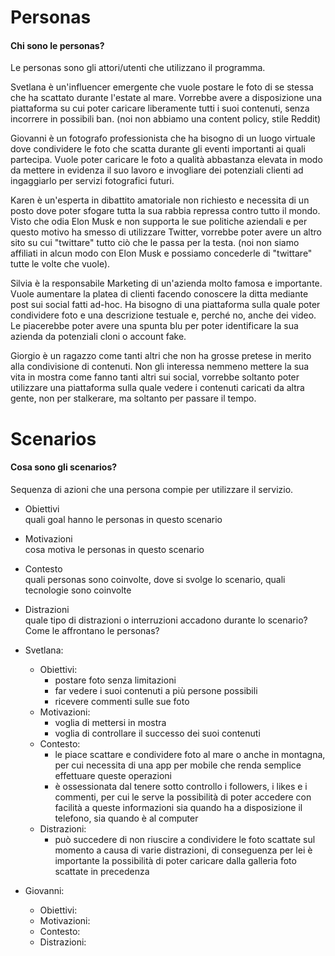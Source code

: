 # Personas
#### Chi sono le personas?
Le personas sono gli attori/utenti che utilizzano il programma.

Svetlana è un'influencer emergente che vuole postare le foto di se stessa che ha scattato durante l'estate al mare. Vorrebbe avere a disposizione una piattaforma su cui poter caricare liberamente tutti i suoi contenuti, senza incorrere in possibili ban. (noi non abbiamo una content policy, stile Reddit)

Giovanni è un fotografo professionista che ha bisogno di un luogo virtuale dove condividere le foto che scatta durante gli eventi importanti ai quali partecipa. Vuole poter caricare le foto a qualità abbastanza elevata in modo da mettere in evidenza il suo lavoro e invogliare dei potenziali clienti ad ingaggiarlo per servizi fotografici futuri.

Karen è un'esperta in dibattito amatoriale non richiesto e necessita di un posto dove poter sfogare tutta la sua rabbia repressa contro tutto il mondo. Visto che odia Elon Musk e non supporta le sue politiche aziendali e per questo motivo ha smesso di utilizzare Twitter, vorrebbe poter avere un altro sito su cui "twittare" tutto ciò che le passa per la testa. (noi non siamo affiliati in alcun modo con Elon Musk e possiamo concederle di "twittare" tutte le volte che vuole).

Silvia è la responsabile Marketing di un'azienda molto famosa e importante. Vuole aumentare la platea di clienti facendo conoscere la ditta mediante post sui social fatti ad-hoc. Ha bisogno di una piattaforma sulla quale poter condividere foto e una descrizione testuale e, perché no, anche dei video. Le piacerebbe poter avere una spunta blu per poter identificare la sua azienda da potenziali cloni o account fake.

Giorgio è un ragazzo come tanti altri che non ha grosse pretese in merito alla condivisione di contenuti. Non gli interessa nemmeno mettere la sua vita in mostra come fanno tanti altri sui social, vorrebbe soltanto poter utilizzare una piattaforma sulla quale vedere i contenuti caricati da altra gente, non per stalkerare, ma soltanto per passare il tempo.

# Scenarios
#### Cosa sono gli scenarios?
Sequenza di azioni che una persona compie per utilizzare il servizio.
- Obiettivi  
  quali goal hanno le personas in questo scenario
- Motivazioni  
  cosa motiva le personas in questo scenario
- Contesto  
  quali personas sono coinvolte, dove si svolge lo scenario, quali tecnologie sono coinvolte
- Distrazioni  
  quale tipo di distrazioni o interruzioni accadono durante lo scenario? Come le affrontano le personas?

- Svetlana:
	- Obiettivi:
		- postare foto senza limitazioni
		- far vedere i suoi contenuti a più persone possibili
		- ricevere commenti sulle sue foto
	- Motivazioni:
		- voglia di mettersi in mostra
		- voglia di controllare il successo dei suoi contenuti
	- Contesto:
		- le piace scattare e condividere foto al mare o anche in montagna, per cui necessita di una app per mobile che renda semplice effettuare queste operazioni
		- è ossessionata dal tenere sotto controllo i followers, i likes e i commenti, per cui le serve la possibilità di poter accedere con facilità a queste informazioni sia quando ha a disposizione il telefono, sia quando è al computer
	- Distrazioni:
		- può succedere di non riuscire a condividere le foto scattate sul momento a causa di varie distrazioni, di conseguenza per lei è importante la possibilità di poter caricare dalla galleria foto scattate in precedenza
- Giovanni:
	- Obiettivi:
	- Motivazioni:
	- Contesto:
	- Distrazioni: